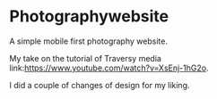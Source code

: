 # Photographywebsite
A simple mobile first photography website.

My take on the tutorial of Traversy media link:https://www.youtube.com/watch?v=XsEnj-1hG2o.

I did a couple of changes of design for my liking.
